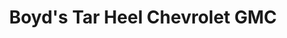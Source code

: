 ---
title: "Boyd's Tar Heel Chevrolet GMC"
url: /roxboro/boyds-tar-heel-chevrolet-gmc/
shop: Autohaus
---